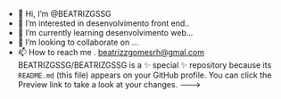 - 👋 Hi, I’m @BEATRIZGSSG
- 👀 I’m interested in  desenvolvimento front end..
- 🌱 I’m currently learning  desenvolvimento web...
- 💞️ I’m looking to collaborate on ...
- 📫 How to reach me .
beatrizzgomesrh@gmal.com
BEATRIZGSSG/BEATRIZGSSG is a ✨ special ✨ repository because its `README.md` (this file) appears on your GitHub profile.
You can click the Preview link to take a look at your changes.
--->
